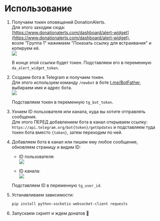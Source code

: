 # Использование

1. Получаем токен оповещений DonationAlerts.  
   Для этого заходим сюда: [https://www.donationalerts.com/dashboard/alert-widget](https://www.donationalerts.com/dashboard/alert-widget),  
   возле "Группа 1" нажимаем "Показать ссылку для встраивания" и копируем её.  
   ![](https://i.imgur.com/Siak4NQ.png)  

   В конце этой ссылки будет токен. Подставляем его в переменную `da_alert_widget_token`.

2. Создаем бота в Telegram и получаем токен.  
   Для этого используем команду `/newbot` в боте [t.me/BotFather](https://t.me/BotFather), выбираем имя и адрес бота.  
   ![](https://i.imgur.com/LXibpYB.png)  

   Подставляем токен в переменную `tg_bot_token`.

3. Узнаем ID пользователя или канала, куда вы хотите отправлять сообщения.  
   Для этого ПЕРЕД добавлением бота в канал открываем ссылку: `https://api.telegram.org/bot{token}/getUpdates`
   и подставляем туда токен бота вместо `{token}`, затем переходим по ней.

4. Добавляем бота в канал или пишем ему любое сообщение, обновляем страницу и видим ID:  

    - ID пользователя:  
    ![](https://i.imgur.com/9PNt5ZU.png)  

    - ID канала:  
    ![](https://i.imgur.com/HpZKGtI.png)  

    Подставляем ID в переменную `tg_user_id`.

5. Устанавливаем зависимости:  
    ```bash
    pip install python-socketio websocket-client requests
    ```
6. Запускаем скрипт и ждем донатов 🙂